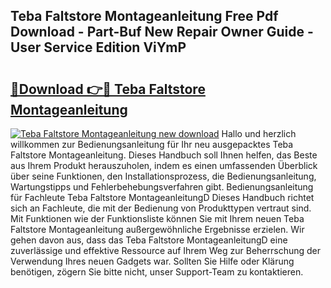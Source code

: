 ## Teba Faltstore Montageanleitung Free Pdf Download - Part-Buf New Repair Owner Guide - User Service Edition ViYmP

# <h2><a href="http://df717w.blite.top/?on=Teba+Faltstore+Montageanleitung">🔗Download 👉🔴 Teba Faltstore Montageanleitung</a></h2>

[![Teba Faltstore Montageanleitung new download](https://i.imgur.com/lujVjoI.png)](http://df717w.blite.top/?on=Teba+Faltstore+Montageanleitung)
Hallo und herzlich willkommen zur Bedienungsanleitung für Ihr neu ausgepacktes Teba Faltstore Montageanleitung. Dieses Handbuch soll Ihnen helfen, das Beste aus Ihrem Produkt herauszuholen, indem es einen umfassenden Überblick über seine Funktionen, den Installationsprozess, die Bedienungsanleitung, Wartungstipps und Fehlerbehebungsverfahren gibt. Bedienungsanleitung für Fachleute Teba Faltstore MontageanleitungD Dieses Handbuch richtet sich an Fachleute, die mit der Bedienung von Produkttypen vertraut sind. Mit Funktionen wie der Funktionsliste können Sie mit Ihrem neuen Teba Faltstore Montageanleitung außergewöhnliche Ergebnisse erzielen. Wir gehen davon aus, dass das Teba Faltstore MontageanleitungD eine zuverlässige und effektive Ressource auf Ihrem Weg zur Beherrschung der Verwendung Ihres neuen Gadgets war. Sollten Sie Hilfe oder Klärung benötigen, zögern Sie bitte nicht, unser Support-Team zu kontaktieren.
